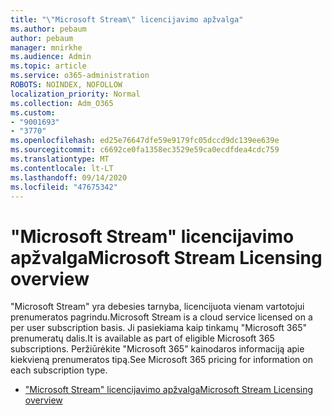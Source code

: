 ```yaml
---
title: "\"Microsoft Stream\" licencijavimo apžvalga"
ms.author: pebaum
author: pebaum
manager: mnirkhe
ms.audience: Admin
ms.topic: article
ms.service: o365-administration
ROBOTS: NOINDEX, NOFOLLOW
localization_priority: Normal
ms.collection: Adm_O365
ms.custom:
- "9001693"
- "3770"
ms.openlocfilehash: ed25e76647dfe59e9179fc05dccd9dc139ee639e
ms.sourcegitcommit: c6692ce0fa1358ec3529e59ca0ecdfdea4cdc759
ms.translationtype: MT
ms.contentlocale: lt-LT
ms.lasthandoff: 09/14/2020
ms.locfileid: "47675342"
---
```

# <a name="microsoft-stream-licensing-overview"></a><span data-ttu-id="e8d5b-102">"Microsoft Stream" licencijavimo apžvalga</span><span class="sxs-lookup"><span data-stu-id="e8d5b-102">Microsoft Stream Licensing overview</span></span>

<span data-ttu-id="e8d5b-103">"Microsoft Stream" yra debesies tarnyba, licencijuota vienam vartotojui prenumeratos pagrindu.</span><span class="sxs-lookup"><span data-stu-id="e8d5b-103">Microsoft Stream is a cloud service licensed on a per user subscription basis.</span></span> <span data-ttu-id="e8d5b-104">Ji pasiekiama kaip tinkamų "Microsoft 365" prenumeratų dalis.</span><span class="sxs-lookup"><span data-stu-id="e8d5b-104">It is available as part of eligible Microsoft 365 subscriptions.</span></span> <span data-ttu-id="e8d5b-105">Peržiūrėkite "Microsoft 365" kainodaros informaciją apie kiekvieną prenumeratos tipą.</span><span class="sxs-lookup"><span data-stu-id="e8d5b-105">See Microsoft 365 pricing for information on each subscription type.</span></span>

- [<span data-ttu-id="e8d5b-106">"Microsoft Stream" licencijavimo apžvalga</span><span class="sxs-lookup"><span data-stu-id="e8d5b-106">Microsoft Stream Licensing overview</span></span>](https://docs.microsoft.com/stream/license-overview)